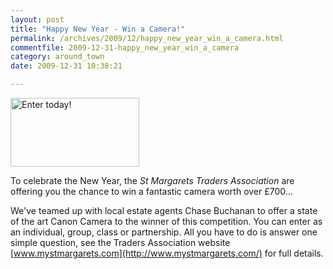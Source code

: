 ```yaml
---
layout: post
title: "Happy New Year - Win a Camera!"
permalink: /archives/2009/12/happy_new_year_win_a_camera.html
commentfile: 2009-12-31-happy_new_year_win_a_camera
category: around_town
date: 2009-12-31 10:38:21

---
```


<a href="http://www.mystmargarets.com" title="Enter today!"><img src="/assets/images/2009/camera_comp_thumb.jpg" width="206" height="110" alt="Enter today!" class="photo center" /></a>

To celebrate the New Year, the *St Margarets Traders Association* are offering you the chance to win a fantastic camera worth over £700...

We've teamed up with local estate agents Chase Buchanan to offer a state of the art Canon Camera to the winner of this competition. You can enter as an individual, group, class or partnership. All you have to do is answer one simple question, see the Traders Association website [www.mystmargarets.com](http://www.mystmargarets.com/) for full details.
